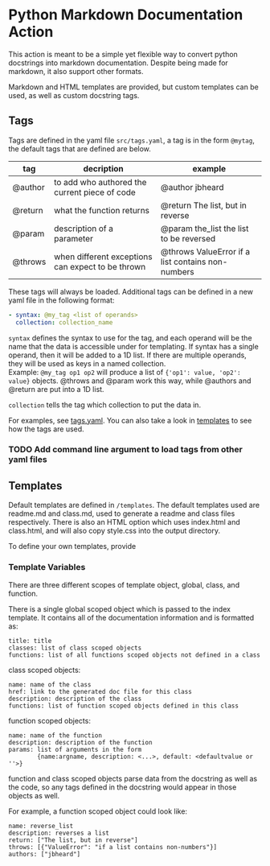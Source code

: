# Python Markdown Documentation Action

This action is meant to be a simple yet flexible way to convert python docstrings into markdown documentation.
Despite being made for markdown, it also support other formats. 

Markdown and HTML templates are provided, but custom templates can be used, as well as custom docstring tags.

## Tags

Tags are defined in the yaml file `src/tags.yaml`, a tag is in the form `@mytag`, the default tags that are defined are below.

tag | decription | example
--- | --- | ---
@author | to add who authored the current piece of code | @author jbheard
@return | what the function returns | @return The list, but in reverse
@param | description of a parameter | @param the_list the list to be reversed
@throws | when different exceptions can expect to be thrown | @throws ValueError if a list contains non-numbers


These tags will always be loaded. Additional tags can be defined in a new yaml file in the following format:

```yaml
- syntax: @my_tag <list of operands>
  collection: collection_name
```

`syntax` defines the syntax to use for the tag, and each operand will be the name that the data is accessible under for templating. If syntax has a single operand, then it will be added to a 1D list. If there are multiple operands, they will be used as keys in a named collection.  
Example: `@my_tag op1 op2` will produce a list of `{'op1': value, 'op2': value}` objects. @throws and @param work this way, while @authors and @return are put into a 1D list.

`collection` tells the tag which collection to put the data in.

For examples, see [tags.yaml](src/tags.yaml). You can also take a look in [templates](/templates) to see how the tags are used.

### TODO Add command line argument to load tags from other yaml files


## Templates

Default templates are defined in `/templates`. 
The default templates used are readme.md and class.md, used to generate a readme and class files respectively. There is also an HTML option which uses index.html and class.html, and will also copy style.css into the output directory.

To define your own templates, provide 

### Template Variables

There are three different scopes of template object, global, class, and function.

There is a single global scoped object which is passed to the index template. It contains all of the documentation information and is formatted as:

```
title: title 
classes: list of class scoped objects
functions: list of all functions scoped objects not defined in a class
```

class scoped objects:
```
name: name of the class
href: link to the generated doc file for this class
description: description of the class
functions: list of function scoped objects defined in this class
```

function scoped objects:
```
name: name of the function
description: description of the function
params: list of arguments in the form 
        {name:argname, description: <...>, default: <defaultvalue or ''>}
```

function and class scoped objects parse data from the docstring as well as the code, so any tags defined in the docstring would appear in those objects as well.

For example, a function scoped object could look like:
```
name: reverse_list
description: reverses a list
return: ["The list, but in reverse"]
throws: [{"ValueError": "if a list contains non-numbers"}]
authors: ["jbheard"]
```
